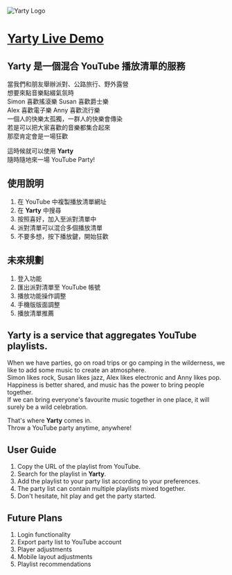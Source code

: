 ![Yarty Logo](https://github.com/huskylin/YoutubeParty/blob/main/public/YartyLogo2.png)
# [Yarty Live Demo](https://yarty.vercel.app/)

## **Yarty** 是一個混合 YouTube 播放清單的服務
當我們和朋友舉辦派對、公路旅行、野外露營  
想要來點音樂點綴氣氛時  
Simon 喜歡搖滾樂 Susan 喜歡爵士樂  
Alex 喜歡電子樂 Anny 喜歡流行樂  
一個人的快樂太孤獨，一群人的快樂會傳染  
若是可以把大家喜歡的音樂都集合起來  
那麼肯定會是一場狂歡  

這時候就可以使用 **Yarty**  
隨時隨地來一場 YouTube Party!  

## 使用說明
1. 在 YouTube 中複製播放清單網址
2. 在 **Yarty** 中搜尋
3. 按照喜好，加入至派對清單中
4. 派對清單可以混合多個播放清單
5. 不要多想，按下播放鍵，開始狂歡

## 未來規劃
1. 登入功能
2. 匯出派對清單至 YouTube 帳號
3. 播放功能操作調整
4. 手機版版面調整
5. 播放清單推薦


## **Yarty** is a service that aggregates YouTube playlists.
When we have parties, go on road trips or go camping in the wilderness,
we like to add some music to create an atmosphere.  
Simon likes rock, Susan likes jazz,
Alex likes electronic and Anny likes pop.  
Happiness is better shared,
and music has the power to bring people together.  
If we can bring everyone's favourite music together in one place,
it will surely be a wild celebration.  

That's where **Yarty** comes in.  
Throw a YouTube party anytime, anywhere!  

## User Guide

1. Copy the URL of the playlist from YouTube.
2. Search for the playlist in **Yarty**.
3. Add the playlist to your party list according to your preferences.
4. The party list can contain multiple playlists mixed together.
5. Don't hesitate, hit play and get the party started.

## Future Plans

1. Login functionality
2. Export party list to YouTube account
3. Player adjustments
4. Mobile layout adjustments
5. Playlist recommendations
